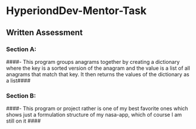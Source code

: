 # HyperiondDev-Mentor-Task #
## Written Assessment ##

### Section A: ###
####- This program groups anagrams together by creating a dictionary where the key is a sorted version of the anagram and the value is a list of all anagrams that match that key. It then returns the values of the dictionary as a list####

### Section B: ###
####- This program or project rather is one of my best favorite ones which shows just a formulation structure of my nasa-app, which of course I am still on it ####
